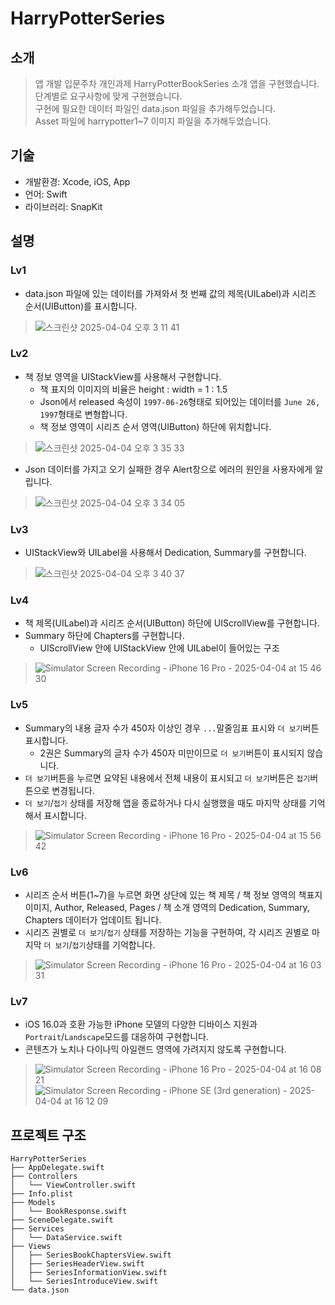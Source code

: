 # HarryPotterSeries
## 소개
> 앱 개발 입문주차 개인과제 HarryPotterBookSeries 소개 앱을 구현했습니다.  
> 단계별로 요구사항에 맞게 구현했습니다.  
> 구현에 필요한 데이터 파일인 data.json 파일을 추가해두었습니다.  
> Asset 파일에 harrypotter1~7 이미지 파일을 추가해두었습니다.

## 기술
- 개발환경: Xcode, iOS, App
- 언어: Swift
- 라이브러리: SnapKit

## 설명
### Lv1
- data.json 파일에 있는 데이터를 가져와서 첫 번째 값의 제목(UILabel)과 시리즈 순서(UIButton)를 표시합니다.
> ![스크린샷 2025-04-04 오후 3 11 41](https://github.com/user-attachments/assets/2a92b89e-bcbb-4dba-b73d-778edc08d0cd)

### Lv2
- 책 정보 영역을 UIStackView를 사용해서 구현합니다.
  - 책 표지의 이미지의 비율은 height : width = 1 : 1.5
  - Json에서 released 속성이 `1997-06-26`형태로 되어있는 데이터를 `June 26, 1997`형태로 변형합니다.
  - 책 정보 영역이 시리즈 순서 영역(UIButton) 하단에 위치합니다.
> ![스크린샷 2025-04-04 오후 3 35 33](https://github.com/user-attachments/assets/86ca0a40-f3e8-467a-ba66-19459c7917ae)

- Json 데이터를 가지고 오기 실패한 경우 Alert창으로 에러의 원인을 사용자에게 알립니다.
> ![스크린샷 2025-04-04 오후 3 34 05](https://github.com/user-attachments/assets/f193484f-157a-49be-80aa-e24846e91ea9)

### Lv3
- UIStackView와 UILabel을 사용해서 Dedication, Summary를 구현합니다.
> ![스크린샷 2025-04-04 오후 3 40 37](https://github.com/user-attachments/assets/f8739244-0f4c-4338-95f5-f814ae1de2b2)

### Lv4
- 책 제목(UILabel)과 시리즈 순서(UIButton) 하단에 UIScrollView를 구현합니다.
- Summary 하단에 Chapters를 구현합니다.
  - UIScrollView 안에 UIStackView 안에 UILabel이 들어있는 구조
> ![Simulator Screen Recording - iPhone 16 Pro - 2025-04-04 at 15 46 30](https://github.com/user-attachments/assets/f298812b-cc66-4dc6-96a0-da889307845d)

### Lv5
- Summary의 내용 글자 수가 450자 이상인 경우 `...`말줄임표 표시와 `더 보기`버튼 표시합니다.
  - 2권은 Summary의 글자 수가 450자 미만이므로 `더 보기`버튼이 표시되지 않습니다.
- `더 보기`버튼을 누르면 요약된 내용에서 전체 내용이 표시되고 `더 보기`버튼은 `접기`버튼으로 변경됩니다.
- `더 보기`/`접기` 상태를 저장해 앱을 종료하거나 다시 실행했을 때도 마지막 상태를 기억해서 표시합니다.
> ![Simulator Screen Recording - iPhone 16 Pro - 2025-04-04 at 15 56 42](https://github.com/user-attachments/assets/2908b91b-ff9d-4c85-85b5-7503fc17fc5a)

### Lv6
- 시리즈 순서 버튼(1~7)을 누르면 화면 상단에 있는 책 제목 / 책 정보 영역의 책표지 이미지, Author, Released, Pages / 책 소개 영역의 Dedication, Summary, Chapters 데이터가 업데이트 됩니다.
- 시리즈 권별로 `더 보기`/`접기` 상태를 저장하는 기능을 구현하여, 각 시리즈 권별로 마지막 `더 보기`/`접기`상태를 기억합니다.
> ![Simulator Screen Recording - iPhone 16 Pro - 2025-04-04 at 16 03 31](https://github.com/user-attachments/assets/83cc37c1-db84-476d-9588-40c0436872ee)

### Lv7
- iOS 16.0과 호환 가능한 iPhone 모델의 다양한 디바이스 지원과 `Portrait`/`Landscape`모드를 대응하여 구현합니다.
- 콘텐츠가 노치나 다이나믹 아일랜드 영역에 가려지지 않도록 구현합니다.
> ![Simulator Screen Recording - iPhone 16 Pro - 2025-04-04 at 16 08 21](https://github.com/user-attachments/assets/c8abe19e-1d1f-43c3-a50f-3607e99d405c)
> ![Simulator Screen Recording - iPhone SE (3rd generation) - 2025-04-04 at 16 12 09](https://github.com/user-attachments/assets/af45aa3e-db08-4120-b97f-b9ec54b26fd8)


## 프로젝트 구조
```
HarryPotterSeries
├── AppDelegate.swift
├── Controllers
│   └── ViewController.swift
├── Info.plist
├── Models
│   └── BookResponse.swift
├── SceneDelegate.swift
├── Services
│   └── DataService.swift
├── Views
│   ├── SeriesBookChaptersView.swift
│   ├── SeriesHeaderView.swift
│   ├── SeriesInformationView.swift
│   └── SeriesIntroduceView.swift
└── data.json
```

